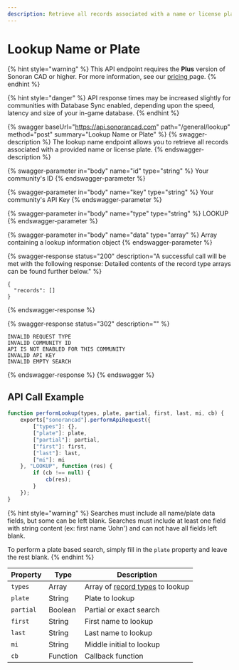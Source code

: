 ```yaml
---
description: Retrieve all records associated with a name or license plate.
---
```


# Lookup Name or Plate

{% hint style="warning" %}
This API endpoint requires the **Plus** version of Sonoran CAD or higher. For more information, see our [pricing ](../../../../../../pricing/faq/)page.
{% endhint %}

{% hint style="danger" %}
API response times may be increased slightly for communities with Database Sync enabled, depending upon the speed, latency and size of your in-game database.
{% endhint %}

{% swagger baseUrl="https://api.sonorancad.com" path="/general/lookup" method="post" summary="Lookup Name or Plate" %}
{% swagger-description %}
The lookup name endpoint allows you to retrieve all records associated with a provided name or license plate.
{% endswagger-description %}

{% swagger-parameter in="body" name="id" type="string" %}
Your community's ID
{% endswagger-parameter %}

{% swagger-parameter in="body" name="key" type="string" %}
Your community's API Key
{% endswagger-parameter %}

{% swagger-parameter in="body" name="type" type="string" %}
LOOKUP
{% endswagger-parameter %}

{% swagger-parameter in="body" name="data" type="array" %}
Array containing a lookup information object
{% endswagger-parameter %}

{% swagger-response status="200" description="A successful call will be met with the following response:
Detailed contents of the record type arrays can be found further below." %}
```
{
  "records": []
}
```
{% endswagger-response %}

{% swagger-response status="302" description="" %}
```
INVALID REQUEST TYPE
INVALID COMMUNITY ID
API IS NOT ENABLED FOR THIS COMMUNITY
INVALID API KEY
INVALID EMPTY SEARCH
```
{% endswagger-response %}
{% endswagger %}

## API Call Example

```javascript
function performLookup(types, plate, partial, first, last, mi, cb) {
    exports["sonorancad"].performApiRequest({
        ["types"]: {},
        ["plate"]: plate,
        ["partial"]: partial,
        ["first"]: first,
        ["last"]: last,
        ["mi"]: mi
    }, "LOOKUP", function (res) {
        if (cb !== null) {
            cb(res);
        }
    });
}
```

{% hint style="warning" %}
Searches must include all name/plate data fields, but some can be left blank. Searches must include at least one field with string content (ex: first name 'John') and can not have all fields left blank.

To perform a plate based search, simply fill in the `plate` property and leave the rest blank.
{% endhint %}

| Property  | Type     | Description                                                                                              |
| --------- | -------- | -------------------------------------------------------------------------------------------------------- |
| `types`   | Array    | Array of [record types](../../../../api-endpoints/general/lookup-name-or-plate.md#record-type) to lookup |
| `plate`   | String   | Plate to lookup                                                                                          |
| `partial` | Boolean  | Partial or exact search                                                                                  |
| `first`   | String   | First name to lookup                                                                                     |
| `last`    | String   | Last name to lookup                                                                                      |
| `mi`      | String   | Middle initial to lookup                                                                                 |
| `cb`      | Function | Callback function                                                                                        |
